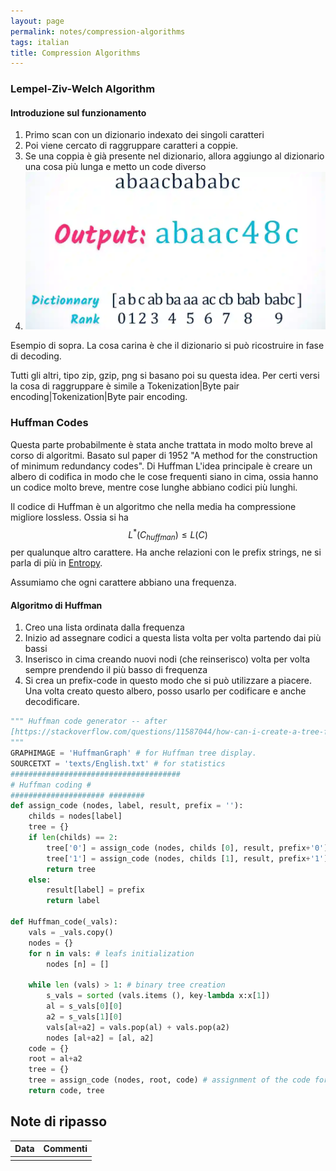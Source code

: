 ```yaml
---
layout: page
permalink: notes/compression-algorithms
tags: italian
title: Compression Algorithms
---
```


### Lempel-Ziv-Welch Algorithm
#### Introduzione sul funzionamento
1. Primo scan con un dizionario indexato dei singoli caratteri
2. Poi viene cercato di raggruppare caratteri a coppie.
3. Se una coppia è già presente nel dizionario, allora aggiungo al dizionario una cosa più lunga e metto un code diverso
4. <img src="/images/notes/Introduction to Algorithmic Information and Complexity-20240217115716857.webp" alt="Introduction to Algorithmic Information and Complexity-20240217115716857">
Esempio di sopra.
La cosa carina è che il dizionario si può ricostruire in fase di decoding.

Tutti gli altri, tipo zip, gzip, png si basano poi su questa idea.
Per certi versi la cosa di raggruppare è simile a Tokenization|Byte pair encoding|Tokenization|Byte pair encoding. 


### Huffman Codes
Questa parte probabilmente è stata anche trattata in modo molto breve al corso di algoritmi.
Basato sul paper di 1952 "A method for the construction of minimum redundancy codes". Di Huffman
L'idea principale è creare un albero di codifica in modo che le cose frequenti siano in cima, ossia hanno un codice molto breve, mentre cose lunghe abbiano codici più lunghi.

Il codice di Huffman è un algoritmo che nella media ha compressione migliore lossless.
Ossia si ha $$L^{*}(C_{huffman}) \leq L(C)$$ per qualunque altro carattere. Ha anche relazioni con le prefix strings, ne si parla di più in [Entropy](/notes/entropy).

Assumiamo che ogni carattere abbiano una frequenza.
#### Algoritmo di Huffman
1. Creo una lista ordinata dalla frequenza
2. Inizio ad assegnare codici a questa lista volta per volta partendo dai più bassi
3. Inserisco in cima creando nuovi nodi (che reinserisco) volta per volta sempre prendendo il più basso di frequenza
4. Si crea un prefix-code in questo modo che si può utilizzare a piacere.
Una volta creato questo albero, posso usarlo per codificare e anche decodificare.
```python
""" Huffman code generator -- after
[https://stackoverflow.com/questions/11587044/how-can-i-create-a-tree-for-huffman-encoding-and-decoding](https://stackoverflow.com/questions/11587044/how-can-i-create-a-tree-for-huffman-encoding-and-decoding)
"""
GRAPHIMAGE = 'HuffmanGraph' # for Huffman tree display.
SOURCETXT = 'texts/English.txt' # for statistics
######################################
# Huffman coding #
##################### ########
def assign_code (nodes, label, result, prefix = ''):
	childs = nodes[label]
	tree = {}
	if len(childs) == 2:
		tree['0'] = assign_code (nodes, childs [0], result, prefix+'0')
		tree['1'] = assign_code (nodes, childs [1], result, prefix+'1')
		return tree
	else:
		result[label] = prefix
		return label

def Huffman_code(_vals):
	vals = _vals.copy()
	nodes = {}
	for n in vals: # leafs initialization
		nodes [n] = []
		
	while len (vals) > 1: # binary tree creation
		s_vals = sorted (vals.items (), key-lambda x:x[1])
		al = s_vals[0][0]
		a2 = s_vals[1][0]
		vals[al+a2] = vals.pop(al) + vals.pop(a2)
		nodes [al+a2] = [al, a2]
	code = {}
	root = al+a2
	tree = {}
	tree = assign_code (nodes, root, code) # assignment of the code for the given binary tree
	return code, tree
```


## Note di ripasso

| Data | Commenti |
| ---- | -------- |
|      |          |